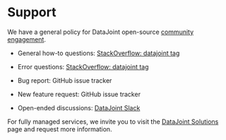 # Support

We have a general policy for DataJoint open-source [community engagement](
    https://docs.datajoint.org/python/community/02-Contribute.html#i-am-not-yet-too-comfortable-contributing-but-would-like-to-engage-the-community-what-is-the-policy-on-community-engagement).

+ General how-to questions: [StackOverflow: datajoint tag](
     https://stackoverflow.com/questions/tagged/datajoint)

+ Error questions: [StackOverflow: datajoint tag](
     https://stackoverflow.com/questions/tagged/datajoint)

+ Bug report: GitHub issue tracker 

+ New feature request: GitHub issue tracker

+ Open-ended discussions: [DataJoint Slack](
     https://join.slack.com/t/datajoint/shared_invite/enQtMjkwNjQxMjI5MDk0LWIzN2ExYzBiM2NlODQxN2YxODAxNWQwOWVkNjVmZDkzYzEwMjM5OWJkM2EwYTRhYmRiZDgxMjUzYjBlZWVjMzA)

For fully managed services, we invite you to visit the [DataJoint Solutions](https://www.datajoint.com/solutions) page and request more information.